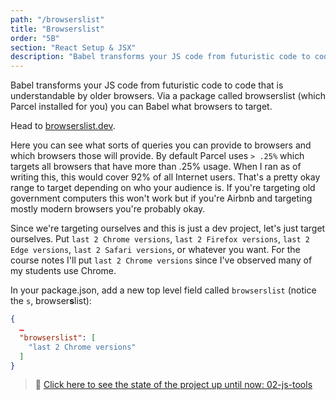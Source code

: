 ```yaml
---
path: "/browserslist"
title: "Browserslist"
order: "5B"
section: "React Setup & JSX"
description: "Babel transforms your JS code from futuristic code to code that is understandable by older browsers. Via a package called browserslist (which Parcel installed for you) you can Babel what browsers to target."
---
```


Babel transforms your JS code from futuristic code to code that is understandable by older browsers. Via a package called browserslist (which Parcel installed for you) you can Babel what browsers to target.

Head to [browserslist.dev][dev].

Here you can see what sorts of queries you can provide to browsers and which browsers those will provide. By default Parcel uses `> .25%` which targets all browsers that have more than .25% usage. When I ran as of writing this, this would cover 92% of all Internet users. That's a pretty okay range to target depending on who your audience is. If you're targeting old government computers this won't work but if you're Airbnb and targeting mostly modern browsers you're probably okay.

Since we're targeting ourselves and this is just a dev project, let's just target ourselves. Put `last 2 Chrome versions`, `last 2 Firefox versions`, `last 2 Edge versions`, `last 2 Safari versions`, or whatever you want. For the course notes I'll put `last 2 Chrome versions` since I've observed many of my students use Chrome.

In your package.json, add a new top level field called `browserslist` (notice the `s`, browser**s**list):

```json
{
  …
  "browserslist": [
    "last 2 Chrome versions"
  ]
}
```

> 🏁 [Click here to see the state of the project up until now: 02-js-tools][step]

[step]: https://github.com/btholt/citr-v6-project/tree/master/02-js-tools
[dev]: https://browserslist.dev